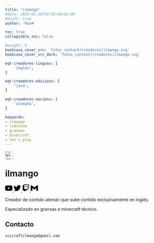 ```yaml
---
title: "ilmango"
#date: 2022-03-26T18:59:08+01:00
#draft: true
author: 'Ran#'

toc: true
collapsible_toc: false

#weight: 0
bookcase_cover_src: 'fotos_content/creadores/ilmango.svg'
bookcase_cover_src_dark: 'fotos_content/creadores/ilmango.svg'

eqt-creadores-linguas: [
    'inglés',
]

eqt-creadores-edicions: [
    'java',
]

eqt-creadores-nacions: [
    'alemaña',
]

keywords:
- ilmango
- redstone
- granxas
- minecraft
- let's play
---
```


<img align="left" src="https://raw.githubusercontent.com/Ran-n/svgs/main/linguas/en_0.svg" width="27" alt="english" title="English">
<br>

# ilmango

<a rel="noopener" target="_blank" href="https://www.youtube.com/channel/UCgywV9GRFh9sIDRRlH2KJ9A">
<svg role="img" viewBox="0 0 24 24" xmlns="http://www.w3.org/2000/svg" width="24px" height="24px"><title>Youtube</title><path d="M23.498 6.186a3.016 3.016 0 0 0-2.122-2.136C19.505 3.545 12 3.545 12 3.545s-7.505 0-9.377.505A3.017 3.017 0 0 0 .502 6.186C0 8.07 0 12 0 12s0 3.93.502 5.814a3.016 3.016 0 0 0 2.122 2.136c1.871.505 9.376.505 9.376.505s7.505 0 9.377-.505a3.015 3.015 0 0 0 2.122-2.136C24 15.93 24 12 24 12s0-3.93-.502-5.814zM9.545 15.568V8.432L15.818 12l-6.273 3.568z"/></svg>
</a>


<a rel="noopener" target="_blank" href="https://twitter.com/ilmango1">
<svg role="img" viewBox="0 0 24 24" xmlns="http://www.w3.org/2000/svg" width="24px" height="24px"><title>Twitter</title><path d="M23.953 4.57a10 10 0 01-2.825.775 4.958 4.958 0 002.163-2.723c-.951.555-2.005.959-3.127 1.184a4.92 4.92 0 00-8.384 4.482C7.69 8.095 4.067 6.13 1.64 3.162a4.822 4.822 0 00-.666 2.475c0 1.71.87 3.213 2.188 4.096a4.904 4.904 0 01-2.228-.616v.06a4.923 4.923 0 003.946 4.827 4.996 4.996 0 01-2.212.085 4.936 4.936 0 004.604 3.417 9.867 9.867 0 01-6.102 2.105c-.39 0-.779-.023-1.17-.067a13.995 13.995 0 007.557 2.209c9.053 0 13.998-7.496 13.998-13.985 0-.21 0-.42-.015-.63A9.935 9.935 0 0024 4.59z"/></svg>
</a>


<a rel="noopener" target="_blank" href="https://www.twitch.tv/ilmango">
<svg role="img" viewBox="0 0 24 24" xmlns="http://www.w3.org/2000/svg" width="24px" height="24px"><title>Twitch</title><path d="M11.571 4.714h1.715v5.143H11.57zm4.715 0H18v5.143h-1.714zM6 0L1.714 4.286v15.428h5.143V24l4.286-4.286h3.428L22.286 12V0zm14.571 11.143l-3.428 3.428h-3.429l-3 3v-3H6.857V1.714h13.714Z"/></svg>
</a>


<a rel="noopener" target="_blank" href="mailto:scicraftilmango@gmail.com">
<svg role="img" viewBox="0 0 24 24" xmlns="http://www.w3.org/2000/svg" width="24px" height="24px"><title>Gmail</title><path d="M24 5.457v13.909c0 .904-.732 1.636-1.636 1.636h-3.819V11.73L12 16.64l-6.545-4.91v9.273H1.636A1.636 1.636 0 0 1 0 19.366V5.457c0-2.023 2.309-3.178 3.927-1.964L5.455 4.64 12 9.548l6.545-4.91 1.528-1.145C21.69 2.28 24 3.434 24 5.457z"/></svg>
</a>



Creador de contido alemán que sube contido exclusivamente en inglés.

Especializado en granxas e minecraft técnico.

## Contacto

```
scicraftilmango@gmail.com
```
